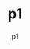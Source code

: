 ---
title: p1
description: I hope you like my scripts! ^-^
disclaimer: <-- While you're here, join the Box Cutters Discord server!
icon: https://avatars.githubusercontent.com/u/68663569
#date: 9001-01-01
author:
  - p1
buttons:
  - name: Github
    href: https://github.com/p1-BCMC/
  - name: Box Cutters
    href: https://discord.gg/H8Xtufh
code: "0111000000010001"
hideCredit:
  - Tapiton
---